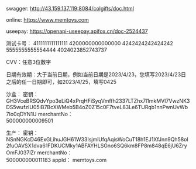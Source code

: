 swagger:
http://43.159.137.119:8084/colgifts/doc.html

online:
https://www.memtoys.com

useepay:
https://openapi-useepay.apifox.cn/doc-2524437

测试卡号：
  4111111111111111
  4200000000000000
  4242424242424242
  5555555555554444
  4024023852743737

  CVV：任意3位数字

  日期有效期：大于当前日期，例如当前日期是2023/4/23，您填写2023/4/23日之后的任一日期即可，如2023/4/25，填写0425

沙盒：
  密钥：
    GH3VceBRSQdvYpo3eLiQ4xPrqHFiSyqVmffh2337LTZhx7l1mkMVI7VwzNK3DS5wufzIU05iB7BcXWMeb5B4oZ0Z15c0F7tveL83Le6TURqb1nnPwnUvWb7Io0qDYN1U
  merchantNo：  
    500000000009501

生产：
  密钥：
    NSnNGKcD46ExGLihuJGH61W33IsjmiUfqAqisWoCuT18h1EJ1XfJnn9Qh58ol2fuOAVSX1dva61FDKUCMky1ABFAYHLSGno6SQ6km8FP8m848qE6jU6ZryOmFJ037lZr
  merchantNo：  
    500000000011183
  appId：
    memtoys.com 


